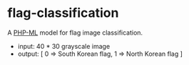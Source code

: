 # flag-classification

A <a href = 'https://github.com/jorgecasas/php-ml'>PHP-ML</a> model for flag image classification.

- input: 40 * 30 grayscale image
- output: [ 0 => South Korean flag, 1 => North Korean flag ]
